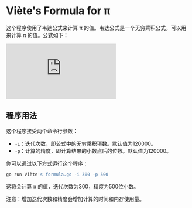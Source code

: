 # Viète's Formula for π

这个程序使用了韦达公式来计算 π 的值。韦达公式是一个无穷乘积公式，可以用来计算 π 的值。公式如下：

![formula](https://latex.codecogs.com/gif.latex?%5Cfrac%7B2%7D%7B%5Cpi%7D%20%3D%20%5Cfrac%7B%5Csqrt%7B2%7D%7D%7B2%7D%20%5Ccdot%20%5Cfrac%7B%5Csqrt%7B2%20&plus;%20%5Csqrt%7B2%7D%7D%7D%7B2%7D%20%5Ccdot%20%5Cfrac%7B%5Csqrt%7B2%20&plus;%20%5Csqrt%7B2%20&plus;%20%5Csqrt%7B2%7D%7D%7D%7D%7B2%7D%20%5Ccdot%20%5Ccdots)

## 程序用法

这个程序接受两个命令行参数：

- `-i`：迭代次数，即公式中的无穷乘积项数。默认值为120000。
- `-p`：计算的精度，即计算结果的小数点后的位数。默认值为120000。

你可以通过以下方式运行这个程序：

```bash
go run Viète's formula.go -i 300 -p 500
```

这将会计算 π 的值，迭代次数为300，精度为500位小数。

注意：增加迭代次数和精度会增加计算的时间和内存使用量。
